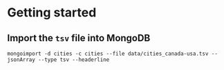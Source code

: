 # Getting started
## Import the `tsv` file into MongoDB
`mongoimport -d cities -c cities --file data/cities_canada-usa.tsv --jsonArray --type tsv --headerline`

